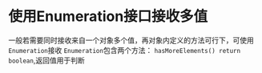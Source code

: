 # 使用Enumeration接口接收多值
一般若需要同时接收来自一个对象多个值，再对象内定义的方法可行下，可使用`Enumeration`接收
`Enumeration`包含两个方法：
`hasMoreElements() return boolean`,返回值用于判断